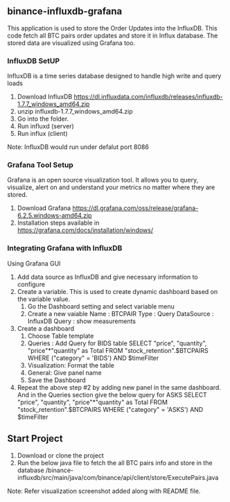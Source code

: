 ## binance-influxdb-grafana

   This application is used to store the Order Updates into the InfluxDB. This code fetch all BTC pairs order updates and store it in Influx database. The stored data are visualized using Grafana too.
   
### InfluxDB SetUP

InfluxDB is a time series database designed to handle high write and query loads

   1. Download InfluxDB https://dl.influxdata.com/influxdb/releases/influxdb-1.7.7_windows_amd64.zip
   2. unzip influxdb-1.7.7_windows_amd64.zip
   3. Go into the folder.
   4. Run influxd (server)
   5. Run influx (client)

Note: InfluxDB would run under defalut port 8086 

### Grafana Tool Setup

Grafana is an open source visualization tool. It allows you to query, visualize, alert on and understand your metrics no matter where they are stored. 

   1. Download Grafana https://dl.grafana.com/oss/release/grafana-6.2.5.windows-amd64.zip
   2. Installation steps available in https://grafana.com/docs/installation/windows/

### Integrating Grafana with InfluxDB

Using Grafana GUI
   1. Add data source as InfluxDB and give necessary information to configure 
   2. Create a variable. This is used to create dynamic dashboard based on the variable value.
      1. Go the Dashboard setting and select variable menu
      2. Create a new vaiable
         Name : BTCPAIR
         Type : Query
         DataSource : InfluxDB
         Query : show measurements
   2. Create a dashboard 
      1. Choose Table template 
      2. Queries : Add Query for BIDS table
            SELECT "price", "quantity", "price"*"quantity"  as Total FROM "stock_retention".$BTCPAIRS WHERE ("category" = 'BIDS') AND $timeFilter
      3. Visualization: Format the table
      4. General: Give panel name
      5. Save the Dashboard
   3. Repeat the above step #2 by adding new panel in the same dashboard. And in the Queries section give the below query for ASKS
            SELECT "price", "quantity", "price"*"quantity"  as Total FROM "stock_retention".$BTCPAIRS WHERE ("category" = 'ASKS') AND $timeFilter
  
## Start Project

   1. Download or clone the project
   2. Run the below java file to fetch the all BTC pairs info and store in the database
         /binance-influxdb/src/main/java/com/binance/api/client/store/ExecutePairs.java

Note: Refer visualization screenshot added along with README file.



   
 
